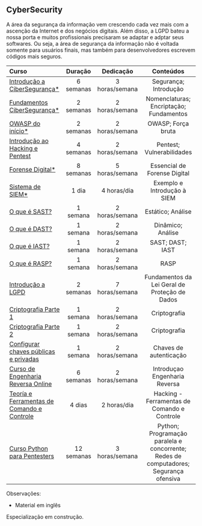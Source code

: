 ## CyberSecurity

A área da segurança da informação vem crescendo cada vez mais com a ascenção da Internet e dos negócios digitais. Além disso, a LGPD bateu a nossa porta e muitos profissionais precisaram se adaptar e adptar seus softwares. Ou seja, a área de segurança da informação não é voltada somente para usuários finais, mas também para desenvolvedores escrevem códigos mais seguros.

Curso | Duração | Dedicação | Conteúdos
:-- | :--: | :--: | :--:
[Introdução a CiberSegurança*](https://www.edx.org/course/introduction-to-cybersecurity) |  6 semanas | 3 horas/semana | Segurança; Introdução
[Fundamentos CiberSegurança*](https://www.udemy.com/course/certified-secure-netizen/) | 2 semanas | 2 horas/semana | Nomenclaturas; Encriptação; Fundamentos
[OWASP do início*](https://www.udemy.com/course/owasp-zap-from-scratch/) | 2 semanas | 2 horas/semana | OWASP; Força bruta
[Introdução ao Hacking e Pentest](https://solyd.com.br/treinamentos/introducao-ao-hacking-e-pentest-2/) | 4 semanas | 2 horas/semana | Pentest; Vulnerabilidades
[Forense Digital*](https://acaditi.com.br/essentials-series/#dfe) | 8 semanas | 5 horas/semana | Essencial de Forense Digital
[Sistema de SIEM*](https://www.elastic.co/training/elastic-security-fundamentals-siem) | 1 dia | 4 horas/dia | Exemplo e Introdução à SIEM
[O que é SAST?](https://www.microfocus.com/pt-br/what-is/sast) | 1 semana | 2 horas/semana | Estático; Análise
[O que é DAST?](https://www.microfocus.com/pt-br/what-is/dast) | 1 semana | 2 horas/semana | Dinâmico; Análise
[O que é IAST?](https://www.nova8.com.br/2020/01/17/o-que-e-iast/) | 1 semana | 2 horas/semana | SAST; DAST; IAST
[O que é RASP?](https://blog.convisoappsec.com/rasp-no-cenario-de-appsec/) | 1 semana | 2 horas/semana | RASP
[Introdução a LGPD](https://www.escolavirtual.gov.br/curso/603) | 2 semanas | 7 horas/semana | Fundamentos da Lei Geral de Proteção de Dados
[Criptografia Parte 1](https://www.youtube.com/watch?v=CcU5Kc_FN_4) | 1 semana | 2 horas/semana | Criptografia
[Criptografia Parte 2](https://www.youtube.com/watch?v=HCHqtpipwu4) | 1 semana | 2 horas/semana | Criptografia
[Configurar chaves públicas e privadas](https://www.youtube.com/watch?v=7BEsfupYngE) | 1 semana | 2 horas/semana | Chaves de autenticação
[Curso de Engenharia Reversa Online](https://hackaflag.com.br/academy.html) | 6 semanas | 2 horas/semana | Introduçao Engenharia Reversa
[Teoría e Ferramentas de Comando e Controle](https://www.youtube.com/watch?v=bUqu8fh7xUg) | 4 dias | 2 horas/dia | Hacking - Ferramentas de Comando e Controle
[Curso Python para Pentesters](https://www.youtube.com/watch?v=KsUTiurSGJM&list=PLY-Tw02f5SDIP3CRtcaenRQc8Yz52m6XZ) | 12 semanas | 3 horas/semana | Python; Programação paralela e concorrente; Redes de computadores; Segurança ofensiva

Observações:
* Material em inglês

Especialização em construção.
